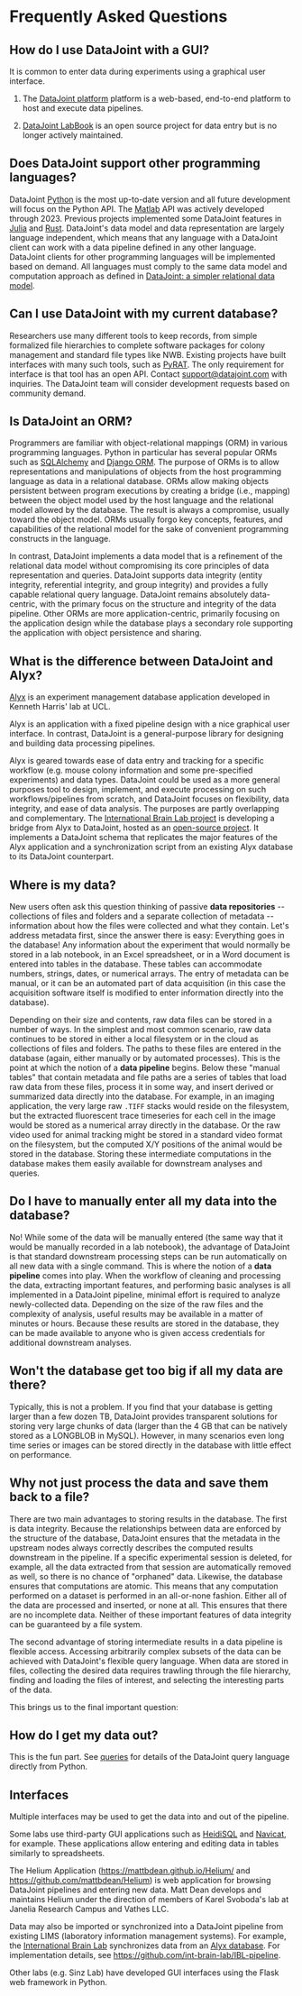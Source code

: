 # Frequently Asked Questions

## How do I use DataJoint with a GUI?

It is common to enter data during experiments using a graphical user interface.

1. The [DataJoint platform](https://works.datajoint.com) platform is a web-based,
   end-to-end platform to host and execute data pipelines.

2. [DataJoint LabBook](https://github.com/datajoint/datajoint-labbook) is an open 
source project for data entry but is no longer actively maintained.

## Does DataJoint support other programming languages?

DataJoint [Python](https://datajoint.com/docs/core/datajoint-python/) is the most
up-to-date version and all future development will focus on the Python API. The 
[Matlab](https://datajoint.com/docs/core/datajoint-matlab/) API was actively developed
through 2023. Previous projects implemented some DataJoint features in
[Julia](https://github.com/BrainCOGS/neuronex_workshop_2018/tree/julia/julia) and
[Rust](https://github.com/datajoint/datajoint-core). DataJoint's data model and data
representation are largely language independent, which means that any language with a
DataJoint client can work with a data pipeline defined in any other language. DataJoint
clients for other programming languages will be implemented based on demand. All
languages must comply to the same data model and computation approach as defined in
[DataJoint: a simpler relational data model](https://arxiv.org/abs/1807.11104).

## Can I use DataJoint with my current database?

Researchers use many different tools to keep records, from simple formalized file
hierarchies to complete software packages for colony management and standard file types
like NWB. Existing projects have built interfaces with many such tools, such as
[PyRAT](https://github.com/SFB1089/adamacs/blob/main/notebooks/03_pyrat_insert.ipynb).
The only requirement for interface is that tool has an open API. Contact
[support@datajoint.com](mailto:Support@DataJoint.com) with inquiries. The DataJoint
team will consider development requests based on community demand.

## Is DataJoint an ORM?

Programmers are familiar with object-relational mappings (ORM) in various programming
languages. Python in particular has several popular ORMs such as
[SQLAlchemy](https://www.sqlalchemy.org/) and [Django ORM](https://tutorial.djangogirls.org/en/django_orm/).
The purpose of ORMs is to allow representations and manipulations of objects from the
host programming language as data in a relational database. ORMs allow making objects
persistent between program executions by creating a bridge (i.e., mapping) between the
object model used by the host language and the relational model allowed by the database.
The result is always a compromise, usually toward the object model. ORMs usually forgo
key concepts, features, and capabilities of the relational model for the sake of
convenient programming constructs in the language.

In contrast, DataJoint implements a data model that is a refinement of the relational
data model without compromising its core principles of data representation and queries.
DataJoint supports data integrity (entity integrity, referential integrity, and group
integrity) and provides a fully capable relational query language. DataJoint remains
absolutely data-centric, with the primary focus on the structure and integrity of the
data pipeline. Other ORMs are more application-centric, primarily focusing on the
application design while the database plays a secondary role supporting the application
with object persistence and sharing.

## What is the difference between DataJoint and Alyx?

[Alyx](https://github.com/cortex-lab/alyx) is an experiment management database
application developed in Kenneth Harris' lab at UCL.

Alyx is an application with a fixed pipeline design with a nice graphical user
interface. In contrast, DataJoint is a general-purpose library for designing and
building data processing pipelines.

Alyx is geared towards ease of data entry and tracking for a specific workflow
(e.g. mouse colony information and some pre-specified experiments) and data types.
DataJoint could be used as a more general purposes tool to design, implement, and
execute processing on such workflows/pipelines from scratch, and DataJoint focuses on
flexibility, data integrity, and ease of data analysis. The purposes are partly
overlapping and complementary. The
[International Brain Lab project](https://internationalbrainlab.com) is developing a
bridge from Alyx to DataJoint, hosted as an
[open-source project](https://github.com/datajoint-company/ibl-pipeline). It
implements a DataJoint schema that replicates the major features of the Alyx
application and a synchronization script from an existing Alyx database to its
DataJoint counterpart.

## Where is my data?

New users often ask this question thinking of passive **data repositories** --
collections of files and folders and a separate collection of metadata -- information
about how the files were collected and what they contain.
Let's address metadata first, since the answer there is easy: Everything goes in the
database!
Any information about the experiment that would normally be stored in a lab notebook,
in an Excel spreadsheet, or in a Word document is entered into tables in the database.
These tables can accommodate numbers, strings, dates, or numerical arrays.
The entry of metadata can be manual, or it can be an automated part of data acquisition
(in this case the acquisition software itself is modified to enter information directly
into the database).

Depending on their size and contents, raw data files can be stored in a number of ways.
In the simplest and most common scenario, raw data continues to be stored in either a 
local filesystem or in the cloud as collections of files and folders.
The paths to these files are entered in the database (again, either manually or by
automated processes).
This is the point at which the notion of a **data pipeline** begins.
Below these "manual tables" that contain metadata and file paths are a series of tables
that load raw data from these files, process it in some way, and insert derived or
summarized data directly into the database.
For example, in an imaging application, the very large raw `.TIFF` stacks would reside on 
the filesystem, but the extracted fluorescent trace timeseries for each cell in the 
image would be stored as a numerical array directly in the database.
Or the raw video used for animal tracking might be stored in a standard video format on
the filesystem, but the computed X/Y positions of the animal would be stored in the
database.
Storing these intermediate computations in the database makes them easily available for
downstream analyses and queries.

## Do I have to manually enter all my data into the database?

No! While some of the data will be manually entered (the same way that it would be
manually recorded in a lab notebook), the advantage of DataJoint is that standard
downstream processing steps can be run automatically on all new data with a single
command.
This is where the notion of a **data pipeline** comes into play.
When the workflow of cleaning and processing the data, extracting important features,
and performing basic analyses is all implemented in a DataJoint pipeline, minimal
effort is required to analyze newly-collected data.
Depending on the size of the raw files and the complexity of analysis, useful results
may be available in a matter of minutes or hours.
Because these results are stored in the database, they can be made available to anyone
who is given access credentials for additional downstream analyses.

## Won't the database get too big if all my data are there?

Typically, this is not a problem.
If you find that your database is getting larger than a few dozen TB, DataJoint
provides transparent solutions for storing very large chunks of data (larger than the 4
GB that can be natively stored as a LONGBLOB in MySQL).
However, in many scenarios even long time series or images can be stored directly in
the database with little effect on performance.

## Why not just process the data and save them back to a file?

There are two main advantages to storing results in the database.
The first is data integrity.
Because the relationships between data are enforced by the structure of the database,
DataJoint ensures that the metadata in the upstream nodes always correctly describes
the computed results downstream in the pipeline.
If a specific experimental session is deleted, for example, all the data extracted from
that session are automatically removed as well, so there is no chance of "orphaned"
data.
Likewise, the database ensures that computations are atomic.
This means that any computation performed on a dataset is performed in an all-or-none
fashion.
Either all of the data are processed and inserted, or none at all.
This ensures that there are no incomplete data.
Neither of these important features of data integrity can be guaranteed by a file
system.

The second advantage of storing intermediate results in a data pipeline is flexible
access.
Accessing arbitrarily complex subsets of the data can be achieved with DataJoint's
flexible query language.
When data are stored in files, collecting the desired data requires trawling through
the file hierarchy, finding and loading the files of interest, and selecting the
interesting parts of the data.

This brings us to the final important question:

## How do I get my data out?

This is the fun part. See [queries](query/operators.md) for details of the DataJoint 
query language directly from Python.

## Interfaces

Multiple interfaces may be used to get the data into and out of the pipeline.

Some labs use third-party GUI applications such as
[HeidiSQL](https://www.heidisql.com/) and
[Navicat](https://www.navicat.com/), for example.  These applications allow entering
and editing data in tables similarly to spreadsheets.

The Helium Application (https://mattbdean.github.io/Helium/ and
https://github.com/mattbdean/Helium) is web application for browsing DataJoint
pipelines and entering new data.
Matt Dean develops and maintains Helium under the direction of members of Karel
Svoboda's lab at Janelia Research Campus and Vathes LLC.

Data may also be imported or synchronized into a DataJoint pipeline from existing LIMS
(laboratory information management systems).
For example, the [International Brain Lab](https://internationalbrainlab.com)
synchronizes data from an [Alyx database](https://github.com/cortex-lab/alyx).
For implementation details, see https://github.com/int-brain-lab/IBL-pipeline.

Other labs (e.g. Sinz Lab) have developed GUI interfaces using the Flask web framework
in Python.
